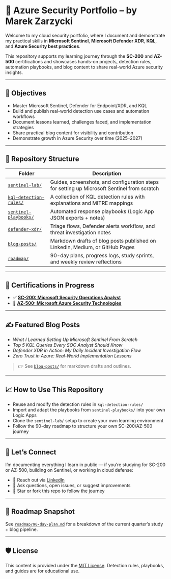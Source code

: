 # 🔐 Azure Security Portfolio – by Marek Zarzycki

Welcome to my cloud security portfolio, where I document and demonstrate my practical skills in **Microsoft Sentinel**, **Microsoft Defender XDR**, **KQL**, and **Azure Security best practices**.

This repository supports my learning journey through the **SC-200** and **AZ-500** certifications and showcases hands-on projects, detection rules, automation playbooks, and blog content to share real-world Azure security insights.

---

## 🚀 Objectives

- Master Microsoft Sentinel, Defender for Endpoint/XDR, and KQL
- Build and publish real-world detection use cases and automation workflows
- Document lessons learned, challenges faced, and implementation strategies
- Share practical blog content for visibility and contribution
- Demonstrate growth in Azure Security over time (2025–2027)

---

## 📁 Repository Structure

| Folder | Description |
|--------|-------------|
| [`sentinel-lab/`](./sentinel-lab) | Guides, screenshots, and configuration steps for setting up Microsoft Sentinel from scratch |
| [`kql-detection-rules/`](./kql-detection-rules) | A collection of KQL detection rules with explanations and MITRE mappings |
| [`sentinel-playbooks/`](./sentinel-playbooks) | Automated response playbooks (Logic App JSON exports + notes) |
| [`defender-xdr/`](./defender-xdr) | Triage flows, Defender alerts workflow, and threat investigation notes |
| [`blog-posts/`](./blog-posts) | Markdown drafts of blog posts published on LinkedIn, Medium, or GitHub Pages |
| [`roadmap/`](./roadmap) | 90-day plans, progress logs, study sprints, and weekly review reflections |

---

## 🧠 Certifications in Progress

- ✅ **[SC-200: Microsoft Security Operations Analyst](https://learn.microsoft.com/en-us/certifications/sc-200/)**  
- 🔄 **[AZ-500: Microsoft Azure Security Technologies](https://learn.microsoft.com/en-us/certifications/azure-security-engineer/)**

---

## ✍️ Featured Blog Posts

- *What I Learned Setting Up Microsoft Sentinel From Scratch*
- *Top 5 KQL Queries Every SOC Analyst Should Know*
- *Defender XDR in Action: My Daily Incident Investigation Flow*
- *Zero Trust in Azure: Real-World Implementation Lessons*

> 👉 See [`blog-posts/`](./blog-posts) for markdown drafts and outlines.

---

## 📈 How to Use This Repository

- Reuse and modify the detection rules in `kql-detection-rules/`
- Import and adapt the playbooks from `sentinel-playbooks/` into your own Logic Apps
- Clone the `sentinel-lab/` setup to create your own learning environment
- Follow the 90-day roadmap to structure your own SC-200/AZ-500 journey

---

## 🙌 Let’s Connect

I’m documenting everything I learn in public — if you’re studying for SC-200 or AZ-500, building on Sentinel, or working in cloud defense:

- 💬 Reach out via [LinkedIn](https://www.linkedin.com/in/marek-zarzycki-414ab62/)
- 🧠 Ask questions, open issues, or suggest improvements
- 🔁 Star or fork this repo to follow the journey

---

## 📅 Roadmap Snapshot

See [`roadmap/90-day-plan.md`](./roadmap/90-day-plan.md) for a breakdown of the current quarter’s study + blog pipeline.

---

## 🛡️ License

This content is provided under the [MIT License](./LICENSE). Detection rules, playbooks, and guides are for educational use.

